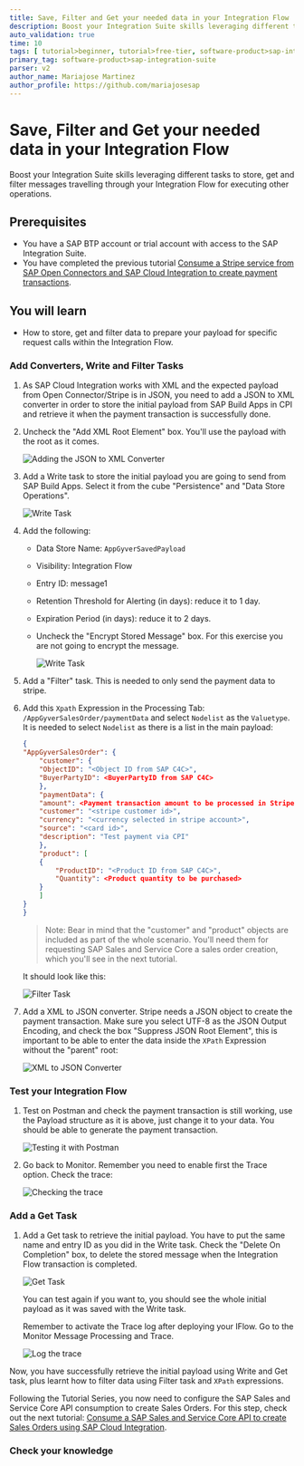 ```yaml
---
title: Save, Filter and Get your needed data in your Integration Flow
description: Boost your Integration Suite skills leveraging different tasks to store and filter messages travelling through your Integration Flow.
auto_validation: true
time: 10
tags: [ tutorial>beginner, tutorial>free-tier, software-product>sap-integration-suite, software-product>cloud-integration, software-product>sap-business-technology-platform  ]
primary_tag: software-product>sap-integration-suite
parser: v2
author_name: Mariajose Martinez
author_profile: https://github.com/mariajosesap
---
```

# Save, Filter and Get your needed data in your Integration Flow
<!-- description --> Boost your Integration Suite skills leveraging different tasks to store, get and filter messages travelling through your Integration Flow for executing other operations.

## Prerequisites

 - You have a SAP BTP account or trial account with access to the SAP Integration Suite.
 - You have completed the previous tutorial [Consume a Stripe service from SAP Open Connectors and SAP Cloud Integration to create payment transactions](btp-integration-suite-integral-openconnectors).


## You will learn

  - How to store, get and filter data to prepare your payload for specific request calls within the Integration Flow.

### Add Converters, Write and Filter Tasks

1. As SAP Cloud Integration works with XML and the expected payload from Open Connector/Stripe is in JSON, you need to add a JSON to XML converter in order to store the initial payload from SAP Build Apps in CPI and retrieve it when the payment transaction is successfully done.

2. Uncheck the "Add XML Root Element" box. You'll use the payload with the root as it comes.

    ![Adding the JSON to XML Converter](json_to_xml.png)

3. Add a Write task to store the initial payload you are going to send from SAP Build Apps. Select it from the cube "Persistence" and "Data Store Operations".

    ![Write Task](write_task.png)

4. Add the following:

    - Data Store Name: `AppGyverSavedPayload`
    - Visibility: Integration Flow
    - Entry ID: message1
    - Retention Threshold for Alerting (in days): reduce it to 1 day.
    - Expiration Period (in days): reduce it to 2 days.
    - Uncheck the "Encrypt Stored Message" box. For this exercise you are not going to encrypt the message.

        ![Write Task](write_task_setup.png)

5. Add a "Filter" task. This is needed to only send the payment data to stripe. 

6. Add this `Xpath` Expression in the Processing Tab: `/AppGyverSalesOrder/paymentData` and select `Nodelist` as the `Valuetype`. It is needed to select `Nodelist` as there is a list in the main payload: 

    <!-- cpes-file db/schema.cds -->
    ```JSON
    {
    "AppGyverSalesOrder": {
        "customer": {
        "ObjectID": "<Object ID from SAP C4C>",
        "BuyerPartyID": <BuyerPartyID from SAP C4C>
        },
        "paymentData": {
        "amount": <Payment transaction amount to be processed in Stripe>,
        "customer": "<stripe customer id>",
        "currency": "<currency selected in stripe account>",
        "source": "<card id>",
        "description": "Test payment via CPI"
        },
        "product": [
        {
            "ProductID": "<Product ID from SAP C4C>",
            "Quantity": <Product quantity to be purchased>
        }
        ]
    }
    }
    ```

    >Note: Bear in mind that the "customer" and "product" objects are included as part of the whole scenario. You'll need them for requesting SAP Sales and Service Core a sales order creation, which you'll see in the next tutorial.

    It should look like this:

    ![Filter Task](filter_task.png)

7. Add a XML to JSON converter. Stripe needs a JSON object to create the payment transaction. Make sure you select UTF-8 as the JSON Output Encoding, and check the box "Suppress JSON Root Element", this is important to be able to enter the data inside the `XPath` Expression without the "parent" root:

    ![XML to JSON Converter](xml_to_json.png)

### Test your Integration Flow

1. Test on Postman and check the payment transaction is still working, use the Payload structure as it is above, just change it to your data. You should be able to generate the payment transaction.

    ![Testing it with Postman](test_postman.png)

2. Go back to Monitor. Remember you need to enable first the Trace option. Check the trace:

    ![Checking the trace](check_trace.png)


### Add a Get Task

1. Add a Get task to retrieve the initial payload. You have to put the same name and entry ID as you did in the Write task. Check the "Delete On Completion" box, to delete the stored message when the Integration Flow transaction is completed.

    ![Get Task](get_task.png)

    You can test again if you want to, you should see the whole initial payload as it was saved with the Write task.

    Remember to activate the Trace log after deploying your IFlow. Go to the Monitor Message Processing and Trace.

    ![Log the trace](trace_log.png)

Now, you have successfully retrieve the initial payload using Write and Get task, plus learnt how to filter data using Filter task and `XPath` expressions.

Following the Tutorial Series, you now need to configure the SAP Sales and Service Core API consumption to create Sales Orders. For this step, check out the next tutorial: [Consume a SAP Sales and Service Core API to create Sales Orders using SAP Cloud Integration](btp-integration-suite-integral-sales-core).

### Check your knowledge

